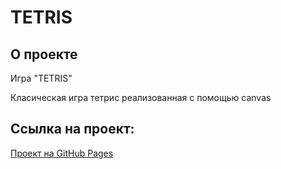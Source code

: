 # TETRIS

## О проекте

Игра "TETRIS"

Класическая игра тетрис реализованная с помощью canvas

## Ссылка на проект:
[Проект на GitHub Pages](https://rumpil666.github.io/TETRIS/)
